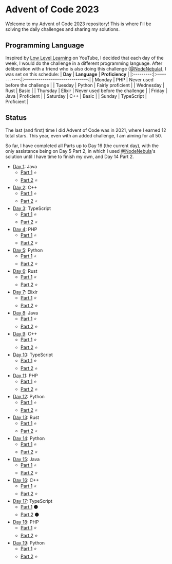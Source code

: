 
# Advent of Code 2023

Welcome to my Advent of Code 2023 repository! This is where I'll be solving the daily challenges and sharing my solutions.


## Programming Language
Inspired by [Low Level Learning](https://www.youtube.com/@LowLevelLearning) on YouTube, I decided that each day of the week, I would do the challenge in a different programming language. After deliberation with a friend who is also doing this challenge ([@NodeNebula](https://github.com/NodeNebula/)), I was set on this schedule:
|  **Day**  | **Language** |         **Proficiency**         |
|:---------:|:------------:|:-------------------------------:|
|   Monday  |      PHP     | Never used before the challenge |
|  Tuesday  |    Python    |        Fairly proficient        |
| Wednesday |     Rust     |              Basic              |
|  Thursday |    Elixir    | Never used before the challenge |
|   Friday  |     Java     |            Proficient           |
|  Saturday |      C++     |              Basic              |
|   Sunday  |  TypeScript  |            Proficient           |

## Status
The last (and first) time I did Advent of Code was in 2021, where I earned 12 total stars. This year, even with an added challenge, I am aiming for all 50.

So far, I have completed all Parts up to Day 16 (the current day), with the only assistance being on Day 5 Part 2, in which I used [@NodeNebula](https://github.com/NodeNebula/)'s solution until I have time to finish my own, and Day 14 Part 2.

- [Day 1](/day1): Java
    - [Part 1](/day1/Part1.java) ⭐
    - [Part 2](/day1/Part2.java) ⭐
- [Day 2](/day2): C++
    - [Part 1](/day2/part1.cpp) ⭐
    - [Part 2](/day2/part2.cpp) ⭐
- [Day 3](/day3): TypeScript
    - [Part 1](/day3/part1.ts) ⭐
    - [Part 2](/day3/part2.ts) ⭐
- [Day 4](/day4): PHP
    - [Part 1](/day4/part1.php) ⭐
    - [Part 2](/day4/part2.php) ⭐
- [Day 5](/day5): Python
    - [Part 1](/day5/part1.py) ⭐
    - [Part 2](/day5/part2.py) ⭐
- [Day 6](/day6): Rust
    - [Part 1](/day6/part1.rs) ⭐
    - [Part 2](/day6/part2.rs) ⭐
- [Day 7](/day7): Elixir
    - [Part 1](/day7/part1.exs) ⭐
    - [Part 2](/day7/part2.exs) ⭐
- [Day 8](/day8): Java
    - [Part 1](/day8/Part1.java) ⭐
    - [Part 2](/day8/Part2.java) ⭐
- [Day 9](/day9): C++
    - [Part 1](/day9/part1.cpp) ⭐
    - [Part 2](/day9/part2.cpp) ⭐
- [Day 10](/day10): TypeScript
    - [Part 1](/day10/part1.ts) ⭐
    - [Part 2](/day10/part2.ts) ⭐
- [Day 11](/day11): PHP
    - [Part 1](/day11/part1.php) ⭐
    - [Part 2](/day11/part2.php) ⭐
- [Day 12](/day12): Python
    - [Part 1](/day12/part1.py) ⭐
    - [Part 2](/day12/part2.py) ⭐
- [Day 13](/day13): Rust
    - [Part 1](/day13/part1.rs) ⭐
    - [Part 2](/day13/part2.rs) ⭐
- [Day 14](/day14): Python
    - [Part 1](/day14/part1.py) ⭐
    - [Part 2](/day14/part2.py) ⭐
- [Day 15](/day15): Java
    - [Part 1](/day15/part1.java) ⭐
    - [Part 2](/day15/part2.java) ⭐
- [Day 16](/day16): C++
    - [Part 1](/day16/part1.java) ⭐
    - [Part 2](/day16/part2.java) ⭐
- [Day 17](/day17): TypeScript
    - [Part 1](/day17/part1.ts) ⚫
    - [Part 2](/day17/part2.ts) ⚫
- [Day 18](/day18): PHP
    - [Part 1](/day18/part1.php) ⭐
    - [Part 2](/day18/part2.php) ⭐
- [Day 19](/day19): Python
    - [Part 1](/day19/part1.py) ⭐
    - [Part 2](/day19/part2.py) ⭐
